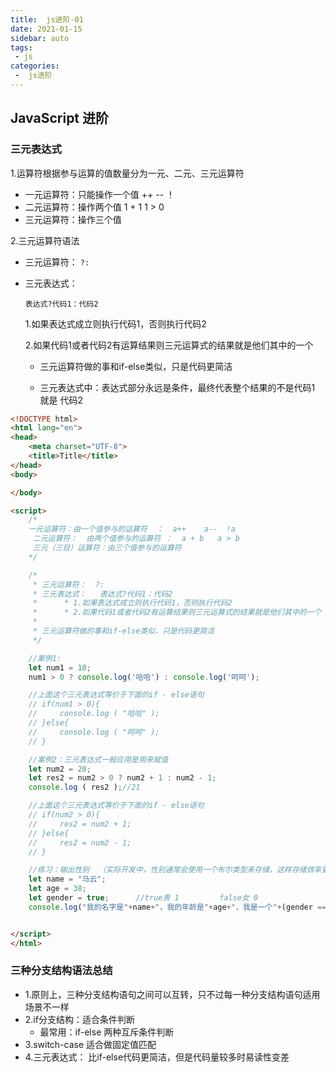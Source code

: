 ```yaml
---
title:  js进阶-01
date: 2021-01-15
sidebar: auto
tags:
 - js
categories:
 -  js进阶
---
```


## JavaScript  进阶

### 三元表达式

1.运算符根据参与运算的值数量分为一元、二元、三元运算符

* 一元运算符：只能操作一个值 ++ -- ！
* 二元运算符：操作两个值 1 + 1 1 > 0
* 三元运算符：操作三个值

2.三元运算符语法

* 三元运算符： `?:`

* 三元表达式： 

  ```
  表达式?代码1：代码2
  ```

  1.如果表达式成立则执行代码1，否则执行代码2

  2.如果代码1或者代码2有运算结果则三元运算式的结果就是他们其中的一个

  * 三元运算符做的事和if-else类似，只是代码更简洁

  * 三元表达式中：表达式部分永远是条件，最终代表整个结果的不是代码1 就是 代码2

```html
<!DOCTYPE html>
<html lang="en">
<head>
    <meta charset="UTF-8">
    <title>Title</title>
</head>
<body>

</body>

<script>
    /*
    一元运算符：由一个值参与的运算符  ：  a++    a--  !a
     二元运算符：  由两个值参与的运算符 ：  a + b   a > b
     三元（三目）运算符：由三个值参与的运算符
    */

    /*
     * 三元运算符：  ?:
     * 三元表达式：   表达式?代码1：代码2
     *      * 1.如果表达式成立则执行代码1，否则执行代码2
     *      * 2.如果代码1或者代码2有运算结果则三元运算式的结果就是他们其中的一个
     *
     * 三元运算符做的事和if-else类似，只是代码更简洁
     */

    //案例1:
    let num1 = 10;
    num1 > 0 ? console.log('哈哈') : console.log('呵呵');

    //上面这个三元表达式等价于下面的if - else语句
    // if(num1 > 0){
    //     console.log ( "哈哈" );
    // }else{
    //     console.log ( "呵呵" );
    // }

    //案例2：三元表达式一般应用是用来赋值
    let num2 = 20;
    let res2 = num2 > 0 ? num2 + 1 : num2 - 1;
    console.log ( res2 );//21

    //上面这个三元表达式等价于下面的if - else语句
    // if(num2 > 0){
    //     res2 = num2 + 1;
    // }else{
    //     res2 = num2 - 1;
    // }

    //练习：输出性别  （实际开发中，性别通常会使用一个布尔类型来存储，这样存储效率更高）
    let name = "马云";
    let age = 38;
    let gender = true;      //true男 1         false女 0
    console.log("我的名字是"+name+"，我的年龄是"+age+"，我是一个"+(gender == true ? "男":"女")+"生");


</script>
</html>
```



### 三种分支结构语法总结

* 1.原则上，三种分支结构语句之间可以互转，只不过每一种分支结构语句适用场景不一样
* 2.if分支结构：适合条件判断
  * 最常用：if-else 两种互斥条件判断
* 3.switch-case 适合做固定值匹配
* 4.三元表达式： 比if-else代码更简洁，但是代码量较多时易读性变差

